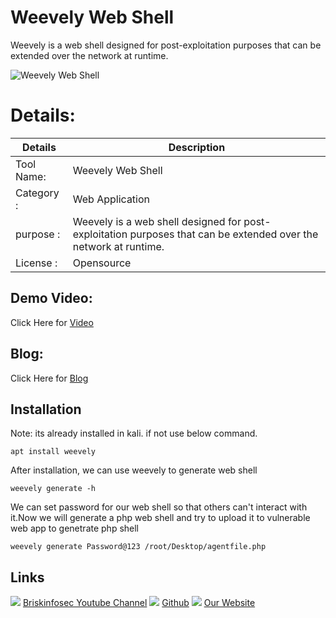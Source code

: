 Weevely Web Shell
============
Weevely is a web shell designed for post-exploitation purposes that can be extended over the network at runtime.

![Weevely Web Shell](https://www.briskinfosec.com//assets/tooloftheday/147.jpg)

Details:
============
|  Details | Description   |
| ------------ | ------------ |
|Tool Name:| Weevely Web Shell |
|Category :| Web Application|
|purpose  :|Weevely is a web shell designed for post-exploitation purposes that can be extended over the network at runtime.|
|License :| Opensource

Demo Video:
-----------------
Click Here for [Video](https://www.youtube.com/watch?v=8FNy9V4Xebk "Video")

Blog: 
--------------
Click Here for [Blog](https://www.briskinfosec.com/tooloftheday/toolofthedaydetail/Weevely- "Blog")

Installation
----------------
 Note: its already installed in kali. if not use below command.

    apt install weevely
    
  After installation, we can use weevely to generate web shell
  
    weevely generate -h


We can set password for our web shell so that others can't interact with it.Now we will generate a php web shell and try to upload it to vulnerable web app to genetrate php shell

    weevely generate Password@123 /root/Desktop/agentfile.php

Links
----------------
![ ](https://img.icons8.com/color/15/000000/youtube-play.png) [Briskinfosec Youtube Channel](https://www.youtube.com/channel/UCcPmqqYETcO_7-6p_uUsF1w "Briskinfosec Youtube Channel")
 ![ ](https://img.icons8.com/glyph-neue/15/000000/github.png) [Github](https://github.com/briskinfosec "Github") 
![ ](https://img.icons8.com/ios/15/000000/internet--v2.png) [Our Website](https://www.briskinfosec.com/ "Our Website")
